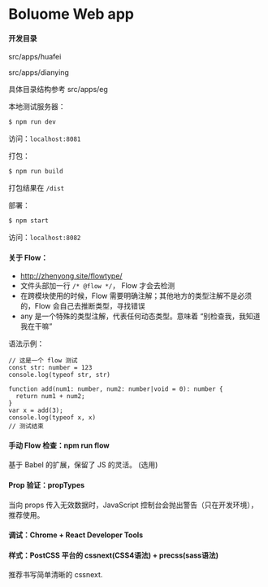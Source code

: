 # Boluome Web app

#### 开发目录

src/apps/huafei

src/apps/dianying

具体目录结构参考 src/apps/eg

本地测试服务器：

```bash
$ npm run dev
```

访问：`localhost:8081`


打包：

```bash
$ npm run build
```

打包结果在 `/dist`

部署：

```bash
$ npm start
```

访问：`localhost:8082`


#### 关于 Flow：

* http://zhenyong.site/flowtype/
* 文件头部加一行 `/* @flow */`， Flow 才会去检测
* 在跨模块使用的时候，Flow 需要明确注解；其他地方的类型注解不是必须的，Flow 会自己去推断类型，寻找错误
* any 是一个特殊的类型注解，代表任何动态类型。意味着 “别检查我，我知道我在干嘛”

语法示例：

```
// 这是一个 flow 测试
const str: number = 123
console.log(typeof str, str)

function add(num1: number, num2: number|void = 0): number {
  return num1 + num2;
}
var x = add(3);
console.log(typeof x, x)
// 测试结束
```

#### 手动 Flow 检查：npm run flow

基于 Babel 的扩展，保留了 JS 的灵活。 (选用)

#### Prop 验证：propTypes

当向 props 传入无效数据时，JavaScript 控制台会抛出警告（只在开发环境），推荐使用。

#### 调试：Chrome + React Developer Tools

#### 样式：PostCSS 平台的 cssnext(CSS4语法) + precss(sass语法)

推荐书写简单清晰的 cssnext.

